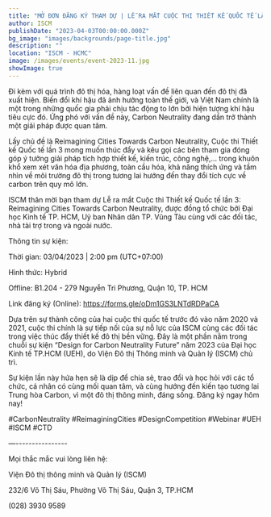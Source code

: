 ```yaml
---
title: "MỞ ĐƠN ĐĂNG KÝ THAM DỰ | LỄ RA MẮT CUỘC THI THIẾT KẾ QUỐC TẾ LẦN 3: REIMAGINING CITIES TOWARDS CARBON NEUTRALITY"
author: ISCM
publishDate: "2023-04-03T00:00:00.000Z"
bg_image: "images/backgrounds/page-title.jpg"
description: "" 
location: "ISCM - HCMC"
image: /images/events/event-2023-11.jpg
showImage: true
---
```

Đi kèm với quá trình đô thị hóa, hàng loạt vấn đề liên quan đến đô thị đã xuất hiện. Biến đổi khí hậu đã ảnh hưởng toàn thế giới, và Việt Nam chính là một trong những quốc gia phải chịu tác động to lớn bởi hiện tượng khí hậu tiêu cực đó. Ứng phó với vấn đề này, Carbon Neutrality đang dần trở thành một giải pháp được quan tâm.

Lấy chủ đề là Reimagining Cities Towards Carbon Neutrality, Cuộc thi Thiết kế Quốc tế lần 3 mong muốn thúc đẩy và kêu gọi các bên tham gia đóng góp ý tưởng giải pháp tích hợp thiết kế, kiến trúc, công nghệ,… trong khuôn khổ xem xét văn hóa địa phương, toàn cầu hóa, khả năng thích ứng và tầm nhìn về môi trường đô thị trong tương lai hướng đến thay đổi tích cực về carbon trên quy mô lớn.

ISCM thân mời bạn tham dự Lễ ra mắt Cuộc thi Thiết kế Quốc tế lần 3: Reimagining Cities Towards Carbon Neutrality, được đồng tổ chức bởi Đại học Kinh tế TP. HCM, Uỷ ban Nhân dân TP. Vũng Tàu cùng với các đối tác, nhà tài trợ trong và ngoài nước.

Thông tin sự kiện:

Thời gian: 03/04/2023 | 2:00 pm (UTC+07:00)

Hình thức: Hybrid

Offline: B1.204 - 279 Nguyễn Tri Phương, Quận 10, TP. HCM

Link đăng ký (Online): https://forms.gle/oDm1GS3LNTdRDPaCA

Dựa trên sự thành công của hai cuộc thi quốc tế trước đó vào năm 2020 và 2021, cuộc thi chính là sự tiếp nối của sự nỗ lực của ISCM cùng các đối tác trong việc thúc đẩy thiết kế đô thị bền vững. Đây là một phần nằm trong chuỗi sự kiện “Design for Carbon Neutrality Future” năm 2023 của Đại học Kinh tế TP.HCM (UEH), do Viện Đô thị Thông minh và Quản lý (ISCM) chủ trì.

Sự kiện lần này hứa hẹn sẽ là dịp để chia sẻ, trao đổi và học hỏi với các tổ chức, cá nhân có cùng mối quan tâm, và cùng hướng đến kiến tạo tương lai Trung hòa Carbon, vì một đô thị thông minh, đáng sống. Đăng ký ngay hôm nay!

#CarbonNeutrality #ReimaginingCities #DesignCompetition #Webinar #UEH #ISCM #CTD

—----------------

Mọi thắc mắc vui lòng liên hệ:

Viện Đô thị thông minh và Quản lý (ISCM)

232/6 Võ Thị Sáu, Phường Võ Thị Sáu, Quận 3, TP.HCM

(028) 3930 9589